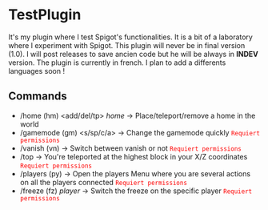 # TestPlugin
It's my plugin where I test Spigot's functionalities. It is a bit of a laboratory where I experiment with Spigot. This plugin will never be in final version (1.0). I will post releases to save ancien code but he will be always in **INDEV** version.
The plugin is currently in french. I plan to add a differents languages soon !

## Commands
* /home (hm) <add/del/tp> *home* &rarr; Place/teleport/remove a home in the world
* /gamemode (gm) <s/sp/c/a> &rarr; Change the gamemode quickly <span style="color: red;">`Requiert permissions`</span>
* /vanish (vn) &rarr; Switch between vanish or not <span style="color: red;">`Requiert permissions`</span>
* /top &rarr; You're teleported at the highest block in your X/Z coordinates <span style="color: red;">`Requiert permissions`</span>
* /players (py) &rarr; Open the players Menu where you are several actions on all the players connected <span style="color: red;">`Requiert permissions`</span>
* /freeze (fz) *player* &rarr; Switch the freeze on the specific player <span style="color: red;">`Requiert permissions`</span>
